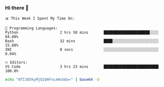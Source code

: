 ### Hi there 👋

<!--START_SECTION:waka-->
```text
📊 This Week I Spent My Time On: 

💬 Programming Languages: 
Python                   2 hrs 50 mins       █████████████████████░░░░   84.08% 
Bash                     32 mins             ████░░░░░░░░░░░░░░░░░░░░░   15.88% 
INI                      0 secs              ░░░░░░░░░░░░░░░░░░░░░░░░░   0.04%

🔥 Editors: 
VS Code                  3 hrs 23 mins       █████████████████████████   100.0%
```


<!--END_SECTION:waka-->

```bash
echo "NTI3ODkyMjQ1QHFxLmNvbQo=" | base64 -d
```
